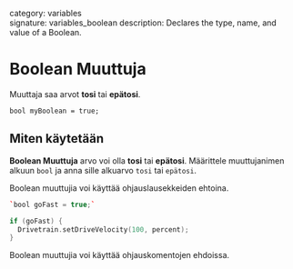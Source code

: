 category: variables  
signature: variables_boolean
description: Declares the type, name, and value of a Boolean. 

# Boolean Muuttuja

Muuttaja saa arvot **tosi** tai **epätosi**.

`bool myBoolean = true;`

## Miten käytetään

**Boolean Muuttuja** arvo voi olla **tosi** tai **epätosi**. Määrittele muuttujanimen alkuun `bool` ja anna sille alkuarvo `tosi` tai `epätosi`.

Boolean muuttujia voi käyttää ohjauslausekkeiden ehtoina. 

```cpp
`bool goFast = true;`

if (goFast) {
  Drivetrain.setDriveVelocity(100, percent);
}
```

Boolean muuttujia voi käyttää ohjauskomentojen ehdoissa. 
<advanced>
</advanced>